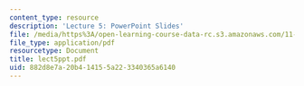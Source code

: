 ```yaml
---
content_type: resource
description: 'Lecture 5: PowerPoint Slides'
file: /media/https%3A/open-learning-course-data-rc.s3.amazonaws.com/11-521-spatial-database-management-and-advanced-geographic-information-systems-spring-2003/882d8e7a20b414155a223340365a6140_lect5ppt.pdf
file_type: application/pdf
resourcetype: Document
title: lect5ppt.pdf
uid: 882d8e7a-20b4-1415-5a22-3340365a6140
---
```

